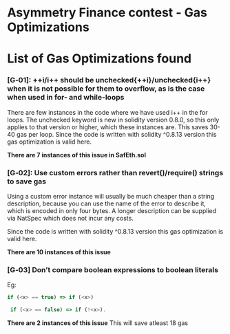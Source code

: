 # Asymmetry Finance contest - Gas Optimizations

# List of Gas Optimizations found


### [G‑01]: ++i/i++ should be unchecked{++i}/unchecked{i++} when it is not possible for them to overflow, as is the case when used in for- and while-loops

There are few instances in the code where we have used i++ in the for loops. The unchecked keyword is new in solidity version 0.8.0, so this only applies to that version or higher, which these instances are. This saves 30-40 gas per loop.
Since the code is written with solidity ^0.8.13 version this gas optimization is valid here.

**There are 7 instances of this issue in SafEth.sol**


### [G‑02]: Use custom errors rather than revert()/require() strings to save gas

Using a custom error instance will usually be much cheaper than a string description, because you can use the name of the error to describe it, which is encoded in only four bytes. A longer description can be supplied via NatSpec which does not incur any costs.

Since the code is written with solidity ^0.8.13 version this gas optimization is valid here.

**There are 10 instances of this issue**

### [G‑03] Don’t compare boolean expressions to boolean literals
Eg: 
```javascript
if (<x> == true) => if (<x>)
```
```javascript
 if (<x> == false) => if (!<x>).
```
**There are 2 instances of this issue**
This will save atleast 18 gas
